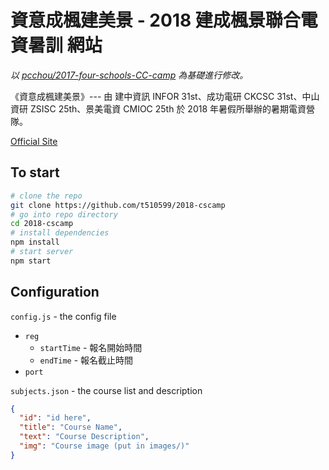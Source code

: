 # 資意成楓建美景 - 2018 建成楓景聯合電資暑訓 網站
*以 [pcchou/2017-four-schools-CC-camp](https://github.com/pcchou/2017-four-schools-CC-camp) 為基礎進行修改。*

《資意成楓建美景》--- 由 建中資訊 INFOR 31st、成功電研 CKCSC 31st、中山資研 ZSISC 25th、景美電資 CMIOC 25th 於 2018 年暑假所舉辦的暑期電資營隊。  

[Official Site](https://cscamp.infor.org/2018)

## To start
```bash
# clone the repo
git clone https://github.com/t510599/2018-cscamp
# go into repo directory
cd 2018-cscamp
# install dependencies
npm install
# start server
npm start
```
## Configuration
`config.js` - the config file
* `reg`
  * `startTime` - 報名開始時間
  * `endTime` - 報名截止時間
* `port`  

`subjects.json` - the course list and description
```json
{
  "id": "id here",
  "title": "Course Name",
  "text": "Course Description",
  "img": "Course image (put in images/)"
}
```
